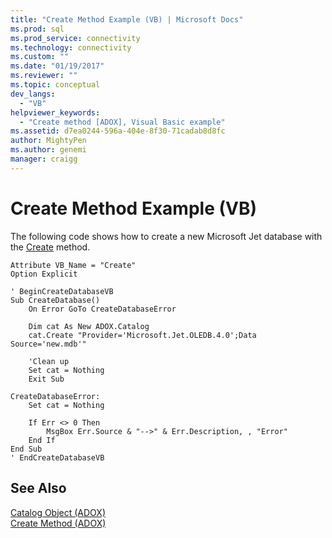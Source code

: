 ```yaml
---
title: "Create Method Example (VB) | Microsoft Docs"
ms.prod: sql
ms.prod_service: connectivity
ms.technology: connectivity
ms.custom: ""
ms.date: "01/19/2017"
ms.reviewer: ""
ms.topic: conceptual
dev_langs: 
  - "VB"
helpviewer_keywords: 
  - "Create method [ADOX], Visual Basic example"
ms.assetid: d7ea0244-596a-404e-8f30-71cadab8d8fc
author: MightyPen
ms.author: genemi
manager: craigg
---
```

# Create Method Example (VB)
The following code shows how to create a new Microsoft Jet database with the [Create](../../../ado/reference/adox-api/create-method-adox.md) method.  
  
```  
Attribute VB_Name = "Create"  
Option Explicit  
  
' BeginCreateDatabaseVB  
Sub CreateDatabase()  
    On Error GoTo CreateDatabaseError  
  
    Dim cat As New ADOX.Catalog  
    cat.Create "Provider='Microsoft.Jet.OLEDB.4.0';Data Source='new.mdb'"  
  
    'Clean up  
    Set cat = Nothing  
    Exit Sub  
  
CreateDatabaseError:  
    Set cat = Nothing  
  
    If Err <> 0 Then  
        MsgBox Err.Source & "-->" & Err.Description, , "Error"  
    End If  
End Sub  
' EndCreateDatabaseVB  
```  
  
## See Also  
 [Catalog Object (ADOX)](../../../ado/reference/adox-api/catalog-object-adox.md)   
 [Create Method (ADOX)](../../../ado/reference/adox-api/create-method-adox.md)
